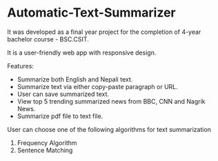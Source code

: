 # Automatic-Text-Summarizer

It was developed as a final year project for the completion of 4-year bachelor course - BSC.CSIT.

It is a user-friendly web app with responsive design.

Features:
- Summarize both English and Nepali text.
- Summarize text via either copy-paste paragraph or URL.
- User can save summarized text.
- View top 5 trending summarized news from BBC, CNN and Nagrik News.
- Summarize pdf file to text file.

User can choose one of the following algorithms for text summarization

1. Frequency Algorithm
2. Sentence Matching
